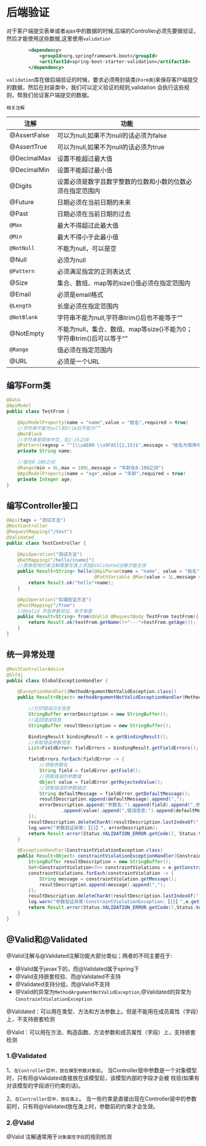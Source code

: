 # 后端验证

​	对于客户端提交表单或者ajax中的数据的时候,后端的Controller必须先要做验证，然后才能使用这些数据,这里使用`validation`

```xml
        <dependency>
            <groupId>org.springframework.boot</groupId>
            <artifactId>spring-boot-starter-validation</artifactId>
        </dependency>
```

​	`validation`库在做后端验证的时候，要求必须用封装类(`Form类`)来保存客户端提交的数据，然后在封装类中，我们可以定义验证的规则,validation 会执行这些规则，帮我们验证客户端提交的数据。



`相关注解`

| 注解         | 功能                                                         |
| ------------ | ------------------------------------------------------------ |
| @AssertFalse | 可以为null,如果不为null的话必须为false                       |
| @AssertTrue  | 可以为null,如果不为null的话必须为true                        |
| @DecimalMax  | 设置不能超过最大值                                           |
| @DecimalMin  | 设置不能超过最小值                                           |
| @Digits      | 设置必须是数字且数字整数的位数和小数的位数必须在指定范围内   |
| @Future      | 日期必须在当前日期的未来                                     |
| @Past        | 日期必须在当前日期的过去                                     |
| `@Max`       | 最大不得超过此最大值                                         |
| `@Min`       | 最大不得小于此最小值                                         |
| `@NotNull`   | 不能为null，可以是空                                         |
| @Null        | 必须为null                                                   |
| `@Pattern`   | 必须满足指定的正则表达式                                     |
| @Size        | 集合、数组、map等的size()值必须在指定范围内                  |
| @Email       | 必须是email格式                                              |
| `@Length`    | 长度必须在指定范围内                                         |
| `@NotBlank`  | 字符串不能为null,字符串trim()后也不能等于“”                  |
| @NotEmpty    | 不能为null，集合、数组、map等size()不能为0；字符串trim()后可以等于“” |
| `@Range`     | 值必须在指定范围内                                           |
| @URL         | 必须是一个URL                                                |



## 编写Form类

```java
@Data
@ApiModel
public class TestFrom {

    @ApiModelProperty(name = "name",value = "姓名",required = true)
    //字符串不能为null和trim后不能为“”
    @NotBlank
    //字符串是简体中文，在2-15之间
    @Pattern(regexp = "^[\\u4E00-\\u9FA5]{2,15}$",message = "姓名为简体中文，在2-15字之间")
    private String name;

    //值在0-100之间
    @Range(min = 0L,max = 100L,message = "年龄在0-100之间")
    @ApiModelProperty(name = "age",value = "年龄",required = true)
    private Integer age;
}
```



## 编写Controller接口

```java
@Api(tags = "测试方法")
@RestController
@RequestMapping("/test")
@Validated
public class TestController {

    @ApiOperation("测试方法")
    @GetMapping("/hello/{name}")
    //直接使用约束注解需要在类上添加@Validated注解才能生效
    public Result<String> hello(@ApiParam(name = "name", value = "姓名")
                                @PathVariable @Max(value = 1L,message = "参数过长") String name){
        return Result.ok("hello"+name);
    }

    @ApiOperation("后端验证方法")
    @PostMapping("/from")
    //@Valid 开启参数验证，用于嵌套
    public Result<String> from(@Valid @RequestBody TestFrom testFrom){
        return Result.ok(testFrom.getName()+"---"+testFrom.getAge());
    }
}
```



## 统一异常处理

```java
@RestControllerAdvice
@Slf4j
public class GlobalExceptionHandler {

    @ExceptionHandler({MethodArgumentNotValidException.class})
    public Result<Object> methodArgumentNotValidExceptionHandler(MethodArgumentNotValidException e) {

        //打印错误日志信息
        StringBuffer errorDescription = new StringBuffer();
        //返回错误信息
        StringBuffer resultDescription = new StringBuffer();

        BindingResult bindingResult = e.getBindingResult();
        //获取错误参数信息
        List<FieldError> fieldErrors = bindingResult.getFieldErrors();

        fieldErrors.forEach(fieldError -> {
            //获取参数名
            String field = fieldError.getField();
            //获取错误的参数值
            Object value = fieldError.getRejectedValue();
            //获取错误的参数描述
            String defaultMessage = fieldError.getDefaultMessage();
            resultDescription.append(defaultMessage).append(",");
            errorDescription.append("参数名:").append(field).append(",参数值:")
                    .append(value).append(",错误信息:").append(defaultMessage).append("\t");
        });
        resultDescription.deleteCharAt(resultDescription.lastIndexOf(","));
        log.warn("参数验证异常:【{}】", errorDescription);
        return Result.error(Status.VALIDATION_ERROR.getCode(), Status.VALIDATION_ERROR.getMessage(), resultDescription.toString());
    }

    @ExceptionHandler(ConstraintViolationException.class)
    public Result<Object> constraintViolationExceptionHandler(ConstraintViolationException e){
        StringBuffer resultDescription = new StringBuffer();
        Set<ConstraintViolation<?>> constraintViolations = e.getConstraintViolations();
        constraintViolations.forEach(constraintViolation -> {
            String message = constraintViolation.getMessage();
            resultDescription.append(message).append(",");
        });
        resultDescription.deleteCharAt(resultDescription.lastIndexOf(","));
        log.warn("参数验证异常:ConstraintViolationException:【{}】",e.getMessage());
        return Result.error(Status.VALIDATION_ERROR.getCode(),Status.VALIDATION_ERROR.getMessage(),resultDescription.toString());
    }
}

```



##  @Valid和@Validated

@Valid注解与@Validated注解功能大部分类似；两者的不同主要在于:

- @Valid属于javax下的，而@Validated属于spring下
- @Valid支持嵌套校验、而@Validated不支持
- @Validated支持分组，而@Valid不支持
- @Valid的异常为`MethodArgumentNotValidException`,@Validated的异常为`ConstraintViolationException`



@Validated：可以用在类型、方法和方法参数上。但是不能用在成员属性（字段）上，不支持嵌套检测

@Valid：可以用在方法、构造函数、方法参数和成员属性（字段）上，支持嵌套检测



### 1.@Validated

1、`在Controller层中，放在模型参数对象前`。
     当Controller层中参数是一个对象模型时，只有将@Validated直接放在该模型前，该模型内部的字段才会被
  校验(如果有对该模型的字段进行约束的话)。

2、`在Controller层中，放在类上`。
      当一些约束是直接出现在Controller层中的参数前时，只有将@Validated放在类上时，参数前的约束才会生效。



### 2.@Valid

@Valid 注解通常用于`对象属性字段`的规则检测